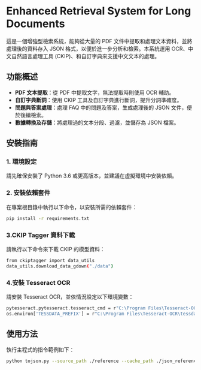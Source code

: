 # Enhanced Retrieval System for Long Documents

這是一個增強型檢索系統，能夠從大量的 PDF 文件中提取和處理文本資料，並將處理後的資料存入 JSON 格式，以便於進一步分析和檢索。本系統運用 OCR、中文自然語言處理工具 (CKIP)、和自訂字典來支援中文文本的處理。

## 功能概述

- **PDF 文本提取**：從 PDF 中提取文字，無法提取時則使用 OCR 輔助。
- **自訂字典斷詞**：使用 CKIP 工具及自訂字典進行斷詞，提升分詞準確度。
- **問題與答案處理**：處理 FAQ 中的問題及答案，生成處理後的 JSON 文件，便於後續檢索。
- **數據轉換及存儲**：將處理過的文本分段、過濾，並儲存為 JSON 檔案。

## 安裝指南

### 1. 環境設定

請先確保安裝了 Python 3.6 或更高版本，並建議在虛擬環境中安裝依賴。

### 2. 安裝依賴套件

在專案根目錄中執行以下命令，以安裝所需的依賴套件：

```bash
pip install -r requirements.txt
```

### 3.CKIP Tagger 資料下載

請執行以下命令來下載 CKIP 的模型資料：

```bash
from ckiptagger import data_utils
data_utils.download_data_gdown("./data")
```

### 4.安裝 Tesseract OCR

請安裝 Tesseract OCR，並依情況設定以下環境變數：

```bash
pytesseract.pytesseract.tesseract_cmd = r"C:\Program Files\Tesseract-OCR\tesseract.exe"
os.environ['TESSDATA_PREFIX'] = r"C:\Program Files\Tesseract-OCR\tessdata"
```

## 使用方法

執行主程式的指令範例如下：

```bash
python tojson.py --source_path ./reference --cache_path ./json_reference
```



